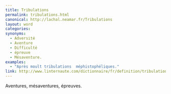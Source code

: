 ```yaml
---
title: Tribulations
permalink: tribulations.html
canonical: http://lachal.neamar.fr/Tribulations
layout: word
categories:
synonyms:
  - Adversité
  - Aventure
  - Difficulté
  - épreuve
  - Mésaventure.
examples:
  - "Après moult tribulations  méphistophéliques."
link: http://www.linternaute.com/dictionnaire/fr/definition/tribulations/
---
```


Aventures, mésaventures, épreuves.

